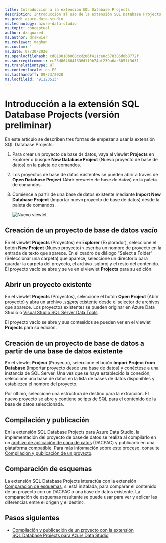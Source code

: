 ```yaml
---
title: Introducción a la extensión SQL Database Projects
description: Introducción al uso de la extensión SQL Database Projects para Azure Data Studio
ms.prod: azure-data-studio
ms.technology: azure-data-studio
ms.topic: conceptual
author: dzsquared
ms.author: drskwier
ms.reviewer: maghan
ms.custom: ''
ms.date: 07/30/2020
ms.openlocfilehash: cd818010b068ccd206f411ce8c578386d0b8772f
ms.sourcegitcommit: cc23d8646041336d119b74bf239a6ac305ff3d31
ms.translationtype: HT
ms.contentlocale: es-ES
ms.lasthandoff: 09/23/2020
ms.locfileid: "91123513"
---
```

# <a name="getting-started-with-the-sql-database-projects-extension-preview"></a>Introducción a la extensión SQL Database Projects (versión preliminar)

En este artículo se describen tres formas de empezar a usar la extensión SQL Database Projects:

1. Para crear un proyecto de base de datos, vaya al viewlet **Projects** en Explorer o busque **New Database Project** (Nuevo proyecto de base de datos) en la paleta de comandos.
2. Los proyectos de base de datos existentes se pueden abrir a través de **Open Database Project** (Abrir proyecto de base de datos) en la paleta de comandos.
3. Comience a partir de una base de datos existente mediante **Import New Database Project** (Importar nuevo proyecto de base de datos) desde la paleta de comandos.

    ![Nuevo viewlet](media/sql-database-projects-extension/projects-viewlet.png)

## <a name="create-an-empty-database-project"></a>Creación de un proyecto de base de datos vacío

En el viewlet **Projects** (Proyectos) en **Explorer** (Explorador), seleccione el botón **New Project** (Nuevo proyecto) y escriba un nombre de proyecto en la entrada de texto que aparece.  En el cuadro de diálogo "Select a Folder" (Seleccionar una carpeta) que aparece, seleccione un directorio para guardar la carpeta del proyecto, el archivo .sqlproj y el resto del contenido.
El proyecto vacío se abre y se ve en el viewlet **Projects** para su edición.

## <a name="open-an-existing-project"></a>Abrir un proyecto existente

En el viewlet **Projects** (Proyectos), seleccione el botón **Open Project** (Abrir proyecto) y abra un archivo *.sqlproj* existente desde el selector de archivos que aparece. Los proyectos existentes se pueden originar en Azure Data Studio o [Visual Studio SQL Server Data Tools](../../ssdt/sql-server-data-tools.md).

El proyecto vacío se abre y sus contenidos se pueden ver en el viewlet **Projects** para su edición.

## <a name="create-a-database-project-from-an-existing-database"></a>Creación de un proyecto de base de datos a partir de una base de datos existente

En el viewlet **Project** (Proyecto), seleccione el botón **Import Project from Database** (Importar proyecto desde una base de datos) y conéctese a una instancia de SQL Server.  Una vez que se haya establecido la conexión, seleccione una base de datos en la lista de bases de datos disponibles y establezca el nombre del proyecto.

Por último, seleccione una estructura de destino para la extracción.  El nuevo proyecto se abre y contiene scripts de SQL para el contenido de la base de datos seleccionada.

## <a name="build-and-publish"></a>Compilación y publicación

En la extensión SQL Database Projects para Azure Data Studio, la implementación del proyecto de base de datos se realiza al compilarlo en un [archivo de aplicación de capa de datos](../../relational-databases/data-tier-applications/data-tier-applications.md) (DACPAC) y publicarlo en una plataforma compatible. Para más información sobre este proceso, consulte [Compilación y publicación de un proyecto](sql-database-project-extension-build.md).

## <a name="schema-compare"></a>Comparación de esquemas

La extensión SQL Database Projects interactúa con la extensión [Comparación de esquemas](schema-compare-extension.md), si está instalada, para comparar el contenido de un proyecto con un DACPAC o una base de datos existente.  La comparación de esquemas resultante se puede usar para ver y aplicar las diferencias entre el origen y el destino.

## <a name="next-steps"></a>Pasos siguientes

- [Compilación y publicación de un proyecto con la extensión SQL Database Projects para Azure Data Studio](sql-database-project-extension-build.md)